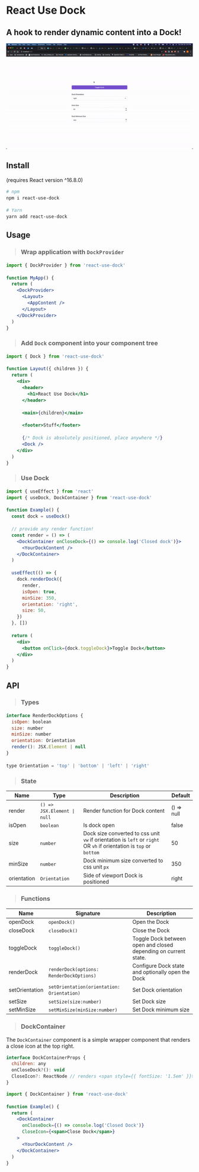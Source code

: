 # React Use Dock

## A hook to render dynamic content into a Dock!

<p align="center">
  <img src="./react-use-dock.gif" alt="demo" />
</p>

## Install

(requires React version ^16.8.0)

```bash
# npm
npm i react-use-dock

# Yarn
yarn add react-use-dock
```

## Usage

> ### Wrap application with `DockProvider`

```jsx
import { DockProvider } from 'react-use-dock'

function MyApp() {
  return (
    <DockProvider>
      <Layout>
        <AppContent />
      </Layout>
    </DockProvider>
  )
}
```

> ### Add `Dock` component into your component tree

```jsx
import { Dock } from 'react-use-dock'

function Layout({ children }) {
  return (
    <div>
      <header>
        <h1>React Use Dock</h1>
      </header>

      <main>{children}</main>

      <footer>Stuff</footer>

      {/* Dock is absolutely positioned, place anywhere */}
      <Dock />
    </div>
  )
}
```

> ### Use Dock

```jsx
import { useEffect } from 'react'
import { useDock, DockContainer } from 'react-use-dock'

function Example() {
  const dock = useDock()

  // provide any render function!
  const render = () => (
    <DockContainer onCloseDock={() => console.log('Closed dock')}>
      <YourDockContent />
    </DockContainer>
  )

  useEffect(() => {
    dock.renderDock({
      render,
      isOpen: true,
      minSize: 350,
      orientation: 'right',
      size: 50,
    })
  }, [])

  return (
    <div>
      <button onClick={dock.toggleDock}>Toggle Dock</button>
    </div>
  )
}
```

## API

> ### Types

```jsx
interface RenderDockOptions {
  isOpen: boolean
  size: number
  minSize: number
  orientation: Orientation
  render(): JSX.Element | null
}

type Orientation = 'top' | 'bottom' | 'left' | 'right'
```

> ### State

| Name        | Type                        | Description                                                                                                          | Default    |
| ----------- | --------------------------- | -------------------------------------------------------------------------------------------------------------------- | ---------- |
| render      | `() => JSX.Element \| null` | Render function for Dock content                                                                                     | () => null |
| isOpen      | `boolean`                   | Is dock open                                                                                                         | false      |
| size        | `number`                    | Dock size converted to css unit `vw` if orientation is `left` or `right` OR `vh` if orientation is `top` or `bottom` | 50         |
| minSize     | `number`                    | Dock minimum size converted to css unit `px`                                                                         | 350        |
| orientation | `Orientation`               | Side of viewport Dock is positioned                                                                                  | right      |

> ### Functions

| Name           | Signature                                  | Description                                                     |
| -------------- | ------------------------------------------ | --------------------------------------------------------------- |
| openDock       | `openDock()`                               | Open the Dock                                                   |
| closeDock      | `closeDock()`                              | Close the Dock                                                  |
| toggleDock     | `toggleDock()`                             | Toggle Dock between open and closed depending on current state. |
| renderDock     | `renderDock(options: RenderDockOptions)`   | Configure Dock state and optionally open the Dock               |
| setOrientation | `setOrientation(orientation: Orientation)` | Set Dock orientation                                            |
| setSize        | `setSize(size:number)`                     | Set Dock size                                                   |
| setMinSize     | `setMinSize(minSize:number)`               | Set Dock minimum size                                           |

> ### DockContainer

The `DockContainer` component is a simple wrapper component that renders a close icon at the top right.

```jsx
interface DockContainerProps {
  children: any
  onCloseDock?(): void
  CloseIcon?: ReactNode // renders <span style={{ fontSize: '1.5em' }}>&times;</span> by default
}
```

```jsx
import { DockContainer } from 'react-use-dock'

function Example() {
  return (
    <DockContainer
      onCloseDock={() => console.log('Closed Dock')}
      CloseIcon={<span>Close Dock</span>}
    >
      <YourDockContent />
    </DockContainer>
  )
}
```
